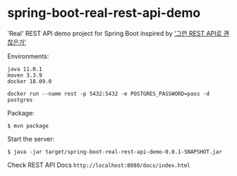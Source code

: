# spring-boot-real-rest-api-demo
'Real' REST API demo project for Spring Boot inspired by [‘그런 REST API로 괜찮은가’](https://www.youtube.com/watch?v=RP_f5dMoHFc)

Environments:
```
java 11.0.1
maven 3.3.9
docker 18.09.0
```
`docker run --name rest -p 5432:5432 -e POSTGRES_PASSWORD=pass -d postgres`

Package:
```
$ mvn package
```
Start the server:
```
$ java -jar target/spring-boot-real-rest-api-demo-0.0.1-SNAPSHOT.jar
```
Check REST API Docs `http://localhost:8080/docs/index.html`
